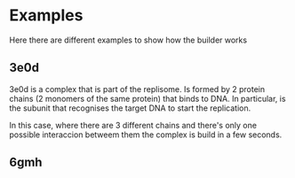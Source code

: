 # Examples

Here there are different examples to show how the builder works

## 3e0d

3e0d is a complex that is part of the replisome. Is formed by 2 protein chains 
(2 monomers of the same protein) that binds to DNA. In particular, is the subunit that recognises
the target DNA to start the replication.

In this case, where there are 3 different chains and there's only one possible interaccion betweem them
the complex is build in a few seconds.
## 6gmh
